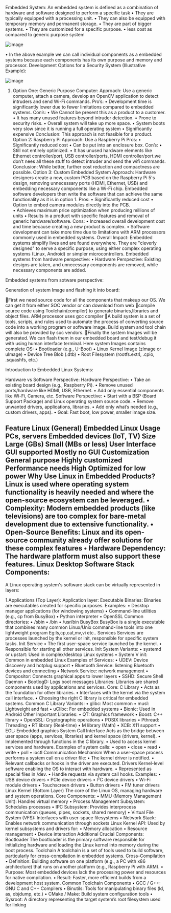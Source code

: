 Embedded System:
An embedded system is defined as a combination of hardware and software designed to perform a specific task
•	They are typically equipped with a processing unit.
•	They can also be equipped with temporary memory and permanent storage.
•	They are part of bigger systems.
•	They are customized for a specific purpose.
•	less cost as compared to generic purpose system

  ![image](https://github.com/user-attachments/assets/58990272-8837-4258-9e1c-adbf1e820b16)



  

•	In the above example we can call individual components as a embedded systems because each components has its own purpose and memory and processor.
Development Options for a Security System (Illustrative Example):



![image](https://github.com/user-attachments/assets/eb19494d-9a42-4385-9155-abb4ebc6bc15)


 





1.	Option One: Generic Purpose Computer:
Approach: Use a generic computer, attach a camera, develop an OpenCV application to detect intruders and send Wi-Fi commands.
Pro’s:
•	Development time is significantly lower due to fewer limitations compared to embedded systems.
Con’s:
•	We Cannot be present this as a product to a customer.
•	It has many unused features beyond intruder detection. 
•	 Prone to security risks. 
•	Overall system will take up more space. 
•	 System boots very slow since it is running a full operating system
•	 Significantly expensive 
 Conclusion: This approach is not feasible for a product.				
Option 2: Raspberry Pi
Approach: Use a Raspberry Pi
Pros:
•	Significantly reduced cost 
•	Can be put into an enclosure box.
Con’s:
•	Still not entirely optimized.
•	It has unused hardware elements like Ethernet controller/port, USB controller/ports, HDMI controller/port.we don’t nees all these stuff to detect intruder and send the wifi commands.
Conclusion: While better, further cost reduction and compactness are possible.
Option 3: Custom Embedded System
Approach: Hardware designers create a new, custom PCB based on the Raspberry Pi 5's design, removing unnecessary ports (HDMI, Ethernet, USB) and embedding necessary components like a Wi-Fi chip. Embedded software developers then write the software that can achieve the same functionality as it is in option 1.
Pros:
•	Significantly reduced cost 
•	Option to embed camera modules directly into the PCB.  
•	Achieves maximum price optimization when producing millions of units 
•	Results in a product with specific features and removal of generic hardware/software.
 Cons: 
•	Increased overall development cost and time because creating a new product is complex. 
•	Software development can take more time due to limitations with ARM processors commonly used in embedded systems.
Overall Impact: Embedded systems simplify lives and are found everywhere. They are "cleverly designed" to serve a specific purpose, using either complex operating systems (Linux, Android) or simpler microcontrollers.
Embedded systems from hardware perspective:
•	Hardware Perspective: Existing designs are taken, and unnecessary components are removed, while necessary components are added.
       






     

Embedded systems from sotware perspective:
 


Generation of system Image and flashing it into board:
 
First we need source code for all the components that makeup our OS. We can get it from either SOC vendor or can download from web
compile source code using Toolchain(compiler) to generate binaries,libraries and object files. ARM processor uses gcc compiler
A build system is a set of tools, scripts, and rules used to automate the process of converting source code into a working program or software image. Build system and tool chain will also be provided by soc vendors.
Finally the system Images will be generated. We can flash them in our embedded board and test/debug it with using human interface terminal.
Here system Images contains complete OS:
•	Bootloader (e.g., U-Boot)
•	Linux Kernel Image (zImage or uImage)
•	Device Tree Blob (.dtb)
•	Root Filesystem (rootfs.ext4, .cpio, .squashfs, etc.)





Introduction to Embedded Linux Systems:
 

Hardware vs Software Perspective:
Hardware Perspective:
•	Take an existing board design (e.g., Raspberry Pi).
•	Remove unused ports/hardware like HDMI, USB, Ethernet.
•	Add only essential components like Wi-Fi, Camera, etc.
Software Perspective:
•	Start with a BSP (Board Support Package) and Linux operating system  source code.
•	Remove unwanted drivers, applications, libraries.
•	Add only what’s needed (e.g., custom drivers, apps).
•	Goal: Fast boot, low power, smaller image size.







Feature	Linux (General)	Embedded Linux
Usage	PCs, servers	Embedded devices (IoT, TV)
Size	Large (GBs)	Small (MBs or less)
User Interface	GUI supported	Mostly no GUI
Customization	General purpose	Highly customized
Performance needs	High	Optimized for low power
Why Use Linux in Embedded Products?
Linux is used where operating system functionality is heavily needed and where the open-source ecosystem can be leveraged.
•	Complexity: Modern embedded products (like televisions) are too complex for bare-metal development due to extensive functionality.
•	Open-Source Benefits: Linux and its open-source community already offer solutions for these complex features
•	Hardware Dependency: The hardware platform must also support these features.
Linux Desktop Software Stack Components:
--------------------------------------------
A Linux operating system's software stack can be virtually represented in layers:


 


 

 1.Applications (Top Layer):
Application layer:
Executable Binaries:
Binaries are executables created for specific purposes.
Examples:
•	Desktop manager applications (for windowing systems)
•	Command-line utilities (e.g., cp from BusyBox)
•	Python interpreter
•	OpenSSL
Common directories:
•	/sbin
•	/bin
•	/usr/bin
BusyBox
BusyBox is a single executable that combines many common Linux/Unix command-line tools into one lightweight program
Eg:ls,cp,cat,mv,vi etc..
Services
Services are processes launched by the kernel or init, responsible for specific system tasks.
Init Service
•	The first user-space service launched by the kernel.
•	Responsible for starting all other services.
Init System Variants:
•	systemd or upstart: Used in complex/desktop Linux systems
•	System V init: Common in embedded Linux
Examples of Services:
•	UDEV: Device discovery and hotplug support
•	Bluetooth Service: listening Bluetooth devices and connecting
•	Network Service: network management
•	Compositor: Connects graphical apps to lower layers
•	SSHD: Secure Shell Daemon
•	BootlogD: Logs boot messages
Libraries:
Libraries are shared components used by applications and services.
Core: C Library
•	Acts as the foundation for other libraries.
•	Interfaces with the kernel via the system call interface.
•	Choosing the right C library is critical for embedded systems.
Common C Library Variants:
•	glibc: Most common
•	musl: Lightweight and fast
•	uClibc: For embedded systems
•	Bionic: Used in Android
Other Important Libraries:
•	QT: Graphics framework
•	Boost: C++ library
•	OpenSSL: Cryptographic operations
•	POSIX libraries
•	Pthread: Threading
•	RT library (Real-time)
•	M library (Math)
•	XCB: X11 support
•	EGL: Embedded graphics
System Call Interface
Acts as the bridge between user space (apps, services, libraries) and kernel space (drivers, kernel).
•	Implemented through functions in the C library.
•	Used to access kernel services and hardware.
Examples of system calls:
•	open
•	close
•	read
•	write
•	poll
•	ioctl
Communication Mechanism
When a user-space process performs a system call on a driver file:
•	The kernel driver is notified.
•	Relevant callbacks or hooks in the driver are executed.
 Drivers
Kernel-level software enabling the OS to interact with hardware.
•	Represented as special files in /dev.
•	Handle requests via system call hooks.
Examples:
•	USB device drivers
•	PCIe device drivers
•	I²C device drivers
•	Wi-Fi module drivers
•	Touchscreen drivers
•	Button drivers
•	FM tuner drivers
Linux Kernel (Bottom Layer)
The core of the Linux OS, managing hardware and system operations.
Core Components:
•	MMU (Memory Management Unit): Handles virtual memory
•	Process Management Subsystem: Schedules processes
•	IPC Subsystem: Provides interprocess communication (queues, pipes, sockets, shared memory)
•	Virtual File System (VFS): Interfaces with user-space filesystems
•	Network Stack: Enables network communication through sockets
Linux Kernel API:
Used by kernel subsystems and drivers for:
•	Memory allocation
•	Resource management
•	Device interaction
Additional Crucial Components:
Bootloader
The bootloader is the primary software responsible for initializing hardware and loading the Linux kernel into memory during the boot process.
Toolchain
A toolchain is a set of tools used to build software, particularly for cross-compilation in embedded systems.
Cross-Compilation
•	Definition: Building software on one platform (e.g., a PC with x86 architecture) that runs on another platform (e.g., Raspberry Pi with ARM).
•	Purpose: Most embedded devices lack the processing power and resources for native compilation.
•	Result: Faster, more efficient builds from a development host system.
Common Toolchain Components
•	GCC / G++: GNU C and C++ Compilers
•	Binutils: Tools for manipulating binary files (ld, as, objdump, etc.)
•	CMake / Make: Build system configuration tools
•	Sysroot: A directory representing the target system’s root filesystem used for linking

